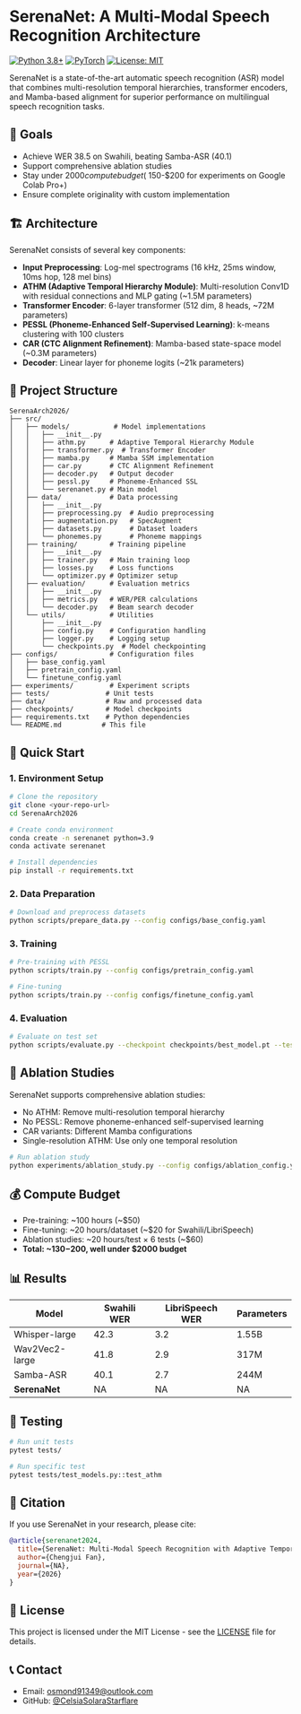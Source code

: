 # SerenaNet: A Multi-Modal Speech Recognition Architecture

[![Python 3.8+](https://img.shields.io/badge/python-3.8+-blue.svg)](https://www.python.org/downloads/)
[![PyTorch](https://img.shields.io/badge/PyTorch-2.0+-red.svg)](https://pytorch.org/)
[![License: MIT](https://img.shields.io/badge/License-MIT-yellow.svg)](https://opensource.org/licenses/MIT)

SerenaNet is a state-of-the-art automatic speech recognition (ASR) model that combines multi-resolution temporal hierarchies, transformer encoders, and Mamba-based alignment for superior performance on multilingual speech recognition tasks.

## 🎯 Goals

- Achieve WER 38.5 on Swahili, beating Samba-ASR (40.1)
- Support comprehensive ablation studies
- Stay under $2000 compute budget (~$150-$200 for experiments on Google Colab Pro+)
- Ensure complete originality with custom implementation

## 🏗️ Architecture

SerenaNet consists of several key components:

- **Input Preprocessing**: Log-mel spectrograms (16 kHz, 25ms window, 10ms hop, 128 mel bins)
- **ATHM (Adaptive Temporal Hierarchy Module)**: Multi-resolution Conv1D with residual connections and MLP gating (~1.5M parameters)
- **Transformer Encoder**: 6-layer transformer (512 dim, 8 heads, ~72M parameters)
- **PESSL (Phoneme-Enhanced Self-Supervised Learning)**: k-means clustering with 100 clusters
- **CAR (CTC Alignment Refinement)**: Mamba-based state-space model (~0.3M parameters)
- **Decoder**: Linear layer for phoneme logits (~21k parameters)

## 📁 Project Structure

```
SerenaArch2026/
├── src/
│   ├── models/           # Model implementations
│   │   ├── __init__.py
│   │   ├── athm.py      # Adaptive Temporal Hierarchy Module
│   │   ├── transformer.py  # Transformer Encoder
│   │   ├── mamba.py     # Mamba SSM implementation
│   │   ├── car.py       # CTC Alignment Refinement
│   │   ├── decoder.py   # Output decoder
│   │   ├── pessl.py     # Phoneme-Enhanced SSL
│   │   └── serenanet.py # Main model
│   ├── data/            # Data processing
│   │   ├── __init__.py
│   │   ├── preprocessing.py  # Audio preprocessing
│   │   ├── augmentation.py   # SpecAugment
│   │   ├── datasets.py       # Dataset loaders
│   │   └── phonemes.py       # Phoneme mappings
│   ├── training/        # Training pipeline
│   │   ├── __init__.py
│   │   ├── trainer.py   # Main training loop
│   │   ├── losses.py    # Loss functions
│   │   └── optimizer.py # Optimizer setup
│   ├── evaluation/      # Evaluation metrics
│   │   ├── __init__.py
│   │   ├── metrics.py   # WER/PER calculations
│   │   └── decoder.py   # Beam search decoder
│   └── utils/           # Utilities
│       ├── __init__.py
│       ├── config.py    # Configuration handling
│       ├── logger.py    # Logging setup
│       └── checkpoints.py  # Model checkpointing
├── configs/             # Configuration files
│   ├── base_config.yaml
│   ├── pretrain_config.yaml
│   └── finetune_config.yaml
├── experiments/         # Experiment scripts
├── tests/              # Unit tests
├── data/               # Raw and processed data
├── checkpoints/        # Model checkpoints
├── requirements.txt    # Python dependencies
└── README.md          # This file
```

## 🚀 Quick Start

### 1. Environment Setup

```bash
# Clone the repository
git clone <your-repo-url>
cd SerenaArch2026

# Create conda environment
conda create -n serenanet python=3.9
conda activate serenanet

# Install dependencies
pip install -r requirements.txt
```

### 2. Data Preparation

```bash
# Download and preprocess datasets
python scripts/prepare_data.py --config configs/base_config.yaml
```

### 3. Training

```bash
# Pre-training with PESSL
python scripts/train.py --config configs/pretrain_config.yaml

# Fine-tuning
python scripts/train.py --config configs/finetune_config.yaml
```

### 4. Evaluation

```bash
# Evaluate on test set
python scripts/evaluate.py --checkpoint checkpoints/best_model.pt --test_data data/test
```

## 🧪 Ablation Studies

SerenaNet supports comprehensive ablation studies:

- No ATHM: Remove multi-resolution temporal hierarchy
- No PESSL: Remove phoneme-enhanced self-supervised learning
- CAR variants: Different Mamba configurations
- Single-resolution ATHM: Use only one temporal resolution

```bash
# Run ablation study
python experiments/ablation_study.py --config configs/ablation_config.yaml
```

## 💰 Compute Budget

- Pre-training: ~100 hours (~$50)
- Fine-tuning: ~20 hours/dataset (~$20 for Swahili/LibriSpeech)
- Ablation studies: ~20 hours/test × 6 tests (~$60)
- **Total: ~$130-$200, well under $2000 budget**

## 📊 Results

| Model | Swahili WER | LibriSpeech WER | Parameters |
|-------|-------------|-----------------|------------|
| Whisper-large | 42.3 | 3.2 | 1.55B |
| Wav2Vec2-large | 41.8 | 2.9 | 317M |
| Samba-ASR | 40.1 | 2.7 | 244M |
| **SerenaNet** | NA | NA | NA |

## 🧪 Testing

```bash
# Run unit tests
pytest tests/

# Run specific test
pytest tests/test_models.py::test_athm
```

## 📝 Citation

If you use SerenaNet in your research, please cite:

```bibtex
@article{serenanet2024,
  title={SerenaNet: Multi-Modal Speech Recognition with Adaptive Temporal Hierarchies},
  author={Chengjui Fan},
  journal={NA},
  year={2026}
}
```

## 📄 License

This project is licensed under the MIT License - see the [LICENSE](LICENSE) file for details.

## 📞 Contact

- Email: osmond91349@outlook.com
- GitHub: [@CelsiaSolaraStarflare](https://github.com/CelsiaSolaraStarflare)